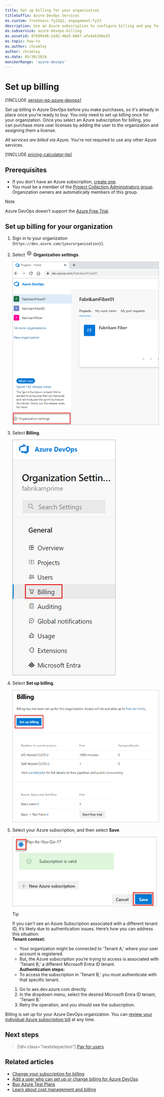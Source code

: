 ```yaml
---
title: Set up billing for your organization
titleSuffix: Azure DevOps Services
ms.custom: freshness-fy22q1, engagement-fy23
description: Use an Azure subscription to configure billing and pay for users, CI/CD concurrency, and extensions for Azure DevOps.
ms.subservice: azure-devops-billing
ms.assetid: 87b994d6-2a92-46e5-b667-afe4eb198e25
ms.topic: how-to
ms.author: chcomley
author: chcomley
ms.date: 05/30/2024
monikerRange: 'azure-devops'
---
```


# Set up billing

[!INCLUDE [version-eq-azure-devops](../../includes/version-eq-azure-devops.md)]

Set up billing in Azure DevOps before you make purchases, so it's already in place once you're ready to buy. You only need to set up billing once for your organization. Once you select an Azure subscription for billing, you can purchase more user licenses by adding the user to the organization and assigning them a license.

*All services are billed via Azure*. You're not required to use any other Azure services.

[!INCLUDE [pricing-calculator-tip](../../includes/pricing-calculator-tip.md)]

## Prerequisites

* If you don't have an Azure subscription, [create one](https://azure.microsoft.com/pricing/purchase-options/).
* You must be a member of the [Project Collection Administrators group](../security/look-up-project-collection-administrators.md). Organization owners are automatically members of this group.

> [!NOTE]
> Azure DevOps doesn't support the [Azure Free Trial](https://azure.microsoft.com/offers/ms-azr-0044p/).

## Set up billing for your organization

1. Sign in to your organization (```https://dev.azure.com/{yourorganization}```).

2. Select ![gear icon](../../media/icons/gear-icon.png) **Organization settings**.

   ![Screenshot showing highlighted Organization settings button.](../../media/settings/open-admin-settings-vert.png)

3. Select **Billing**.

   ![Screenshot showing highlighted Billing selection in Organization settings.](media/shared/select-billing-organization-settings.png)

4. Select **Set up billing**.

   ![Select Set up billing](media/shared/set-up-billing.png)

5. Select your Azure subscription, and then select **Save**.

   ![Select your Azure subscription](media/shared/select-azure-subscription.png)

   > [!TIP]
   > If you can't see an Azure Subscription associated with a different tenant ID, it’s likely due to authentication issues. Here’s how you can address this situation:<br>
   >**Tenant context:**
   > - Your organization might be connected to 'Tenant A,' where your user account is registered.
   > - But, the Azure subscription you’re trying to access is associated with 'Tenant B,' a different Microsoft Entra ID tenant.<br>
   >**Authentication steps:**
   > - To access the subscription in 'Tenant B,' you must authenticate with that specific tenant.
   > 1. Go to aex.dev.azure.com directly.
   > 2. In the dropdown menu, select the desired Microsoft Entra ID tenant, 'Tenant B.'
   > 3. Retry the operation, and you should see the subscription.

Billing is set up for your Azure DevOps organization. You can [review your individual Azure subscription bill](/azure/cost-management-billing/understand/review-individual-bill) at any time.

## Next steps

> [!div class="nextstepaction"]
> [Pay for users](buy-basic-access-add-users.md)

## Related articles

* [Change your subscription for billing](change-azure-subscription.md)
* [Add a user who can set up or change billing for Azure DevOps](add-backup-billing-managers.md)
* [Buy Azure Test Plans](buy-basic-access-add-users.md)
* [Learn about cost management and billing](/azure/cost-management-billing/cost-management-billing-overview)
